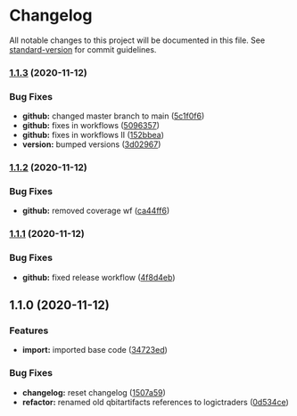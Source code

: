 # Changelog

All notable changes to this project will be documented in this file. See [standard-version](https://github.com/conventional-changelog/standard-version) for commit guidelines.

### [1.1.3](https://github.com/logictraders/tradingkit/compare/v1.1.2...v1.1.3) (2020-11-12)


### Bug Fixes

* **github:** changed master branch to main ([5c1f0f6](https://github.com/logictraders/tradingkit/commit/5c1f0f615162e37780aa3520357ff87caacf473d))
* **github:** fixes in workflows ([5096357](https://github.com/logictraders/tradingkit/commit/50963574991da87e031b01a3177ca02fdf38fd35))
* **github:** fixes in workflows II ([152bbea](https://github.com/logictraders/tradingkit/commit/152bbea3908b016e358d4df29a0a8359338a7c2b))
* **version:** bumped versions ([3d02967](https://github.com/logictraders/tradingkit/commit/3d029673af6d11cac1ef8adfef3900161bb84c68))

### [1.1.2](https://github.com/logictraders/tradingkit/compare/v1.1.1...v1.1.2) (2020-11-12)


### Bug Fixes

* **github:** removed coverage wf ([ca44ff6](https://github.com/logictraders/tradingkit/commit/ca44ff6ab306e16dbceba0c7a04287fe691d811d))

### [1.1.1](https://github.com/logictraders/tradingkit/compare/v1.1.0...v1.1.1) (2020-11-12)


### Bug Fixes

* **github:** fixed release workflow ([4f8d4eb](https://github.com/logictraders/tradingkit/commit/4f8d4eba5fc179b4e3e8d1c8d4cf18d3d54083bf))

## 1.1.0 (2020-11-12)


### Features

* **import:** imported base code ([34723ed](https://github.com/logictraders/tradingkit/commit/34723edabac30445652fb8c8fd59bcf0adcab353))


### Bug Fixes

* **changelog:** reset changelog ([1507a59](https://github.com/logictraders/tradingkit/commit/1507a59c302cc4206dbaaf65ff4069d9d1698a3e))
* **refactor:** renamed old qbitartifacts references to logictraders ([0d534ce](https://github.com/logictraders/tradingkit/commit/0d534ce6ab4433ac9d1d081001385c63db655304))

